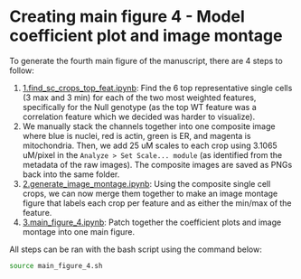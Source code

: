 # Creating main figure 4 - Model coefficient plot and image montage

To generate the fourth main figure of the manuscript, there are 4 steps to follow:

1. [1.find_sc_crops_top_feat.ipynb](./1.find_sc_crops_top_feat.ipynb): Find the 6 top representative single cells (3 max and 3 min) for each of the two most weighted features, specifically for the Null genotype  (as the top WT feature was a correlation feature which we decided was harder to visualize).
2. We manually stack the channels together into one composite image where blue is nuclei, red is actin, green is ER, and magenta is mitochondria. Then, we add 25 uM scales to each crop using 3.1065 uM/pixel in the `Analyze > Set Scale... module` (as identified from the metadata of the raw images). The composite images are saved as PNGs back into the same folder.
3. [2.generate_image_montage.ipynb](./2.generate_image_montage.ipynb): Using the composite single cell crops, we can now merge them together to make an image montage figure that labels each crop per feature and as either the min/max of the feature.
4. [3.main_figure_4.ipynb](./3.main_figure_4.ipynb): Patch together the coefficient plots and image montage into one main figure.

All steps can be ran with the bash script using the command below:

```bash
source main_figure_4.sh
```
